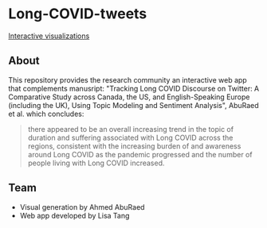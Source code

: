 # Long-COVID-tweets

[Interactive visualizations](https://pcc-discourse.streamlit.app/)

## About

This repository provides the research community an interactive web app that complements manusript:
  "Tracking Long COVID Discourse on Twitter: A Comparative Study across Canada, the US, and English-Speaking Europe (including the UK), Using Topic Modeling and Sentiment Analysis", AbuRaed et al.
  which concludes: 
  > there appeared to be an overall increasing trend in the topic of duration and suffering associated with Long COVID across the regions, consistent with the increasing burden of and awareness around Long COVID as the pandemic progressed and the number of people living with Long COVID increased.

## Team

- Visual generation by Ahmed AbuRaed
- Web app developed by Lisa Tang


